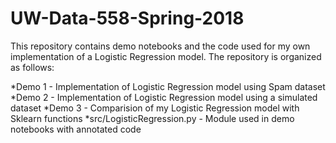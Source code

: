 # UW-Data-558-Spring-2018

This repository contains demo notebooks and the code used for my own implementation of a Logistic Regression model. The repository is organized as follows:

 *Demo 1 - Implementation of Logistic Regression model using Spam dataset
 *Demo 2 - Implementation of Logistic Regression model using a simulated dataset
 *Demo 3 - Comparision of my Logistic Regression model with Sklearn functions
 *src/LogisticRegression.py - Module used in demo notebooks with annotated code

